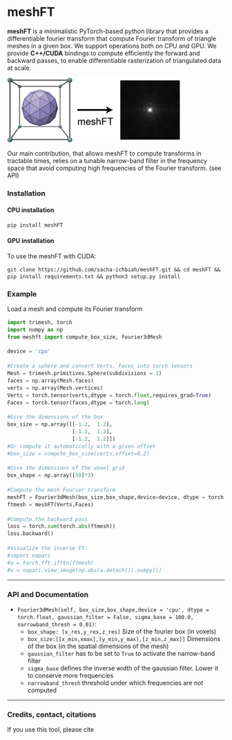 # meshFT
**meshFT** is a minimalistic PyTorch-based python library that provides a differentiable fourier transform that compute Fourier transform of triangle meshes in a given box. We support operations both on CPU and GPU. We provide **C++/CUDA** bindings to compute efficiently the forward and backward passes, to enable differentiable rasterization of triangulated data at scale. 

<img src="mesh_ft.png" alt="drawing" style="background-color: transparent;" width="400"/>

Our main contribution, that allows meshFT to compute transforms in tractable times, relies on a tunable narrow-band filter in the frequency space that avoid computing high frequencies of the Fourier transform. (see API)


### Installation
#### CPU installation
```shell
pip install meshFT
```
#### GPU installation
To use the meshFT with CUDA:
```shell
git clone https://github.com/sacha-ichbiah/meshFT.git && cd meshFT && pip install requirements.txt && python3 setup.py install
```




### Example 

Load a mesh and compute its Fourier transform



```py
import trimesh, torch
import numpy as np
from meshft import compute_box_size, Fourier3dMesh

device = 'cpu'

#Create a sphere and convert Verts, Faces into torch tensors
Mesh = trimesh.primitives.Sphere(subdivisions = 1)
faces = np.array(Mesh.faces)
verts = np.array(Mesh.vertices)
Verts = torch.tensor(verts,dtype = torch.float,requires_grad=True)
Faces = torch.tensor(faces,dtype = torch.long)

#Give the dimensions of the box
box_size = np.array([[-1.2,  1.2],
                     [-1.2,  1.2],
                     [-1.2,  1.2]])
#Or compute it automatically with a given offset
#box_size = compute_box_size(verts,offset=0.2)

#Give the dimensions of the voxel grid
box_shape = np.array([50]*3)

#Compute the mesh Fourier transform
meshFT = Fourier3dMesh(box_size,box_shape,device=device, dtype = torch.float32)
ftmesh = meshFT(Verts,Faces)

#Compute the backward pass
loss = torch.sum(torch.abs(ftmesh))
loss.backward()

#Visualize the inverse FT: 
#import napari
#a = torch.fft.ifftn(ftmesh)
#v = napari.view_image(np.abs(a.detach()).numpy())
```

---

### API and Documentation


- `Fourier3dMesh(self, box_size,box_shape,device = 'cpu', dtype = torch.float, gaussian_filter = False, sigma_base = 100.0, narrowband_thresh = 0.01)`: 
    - `box_shape: [x_res,y_res,z_res]` Size of the fourier box (in voxels)
    - `box_size:[[x_min,xmax],[y_min,y_max],[z_min,z_max]]` Dimensions of the box (in the spatial dimensions of the mesh)
    - `gaussian_filter` has to be set to `True` to activate the narrow-band filter
    - `sigma_base` defines the inverse width of the gaussian filter. Lower it to conserve more frequencies
    - `narrowband_thresh` threshold under which frequencies are not computed
---

### Credits, contact, citations
If you use this tool, please cite 






